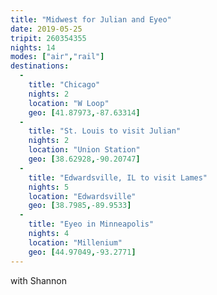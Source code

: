 ```yaml
---
title: "Midwest for Julian and Eyeo"
date: 2019-05-25
tripit: 260354355
nights: 14
modes: ["air","rail"]
destinations:
  -
    title: "Chicago"
    nights: 2
    location: "W Loop"
    geo: [41.87973,-87.63314]
  -
    title: "St. Louis to visit Julian"
    nights: 2
    location: "Union Station"
    geo: [38.62928,-90.20747]
  -
    title: "Edwardsville, IL to visit Lames"
    nights: 5
    location: "Edwardsville"
    geo: [38.7985,-89.9533]
  -
    title: "Eyeo in Minneapolis"
    nights: 4
    location: "Millenium"
    geo: [44.97049,-93.2771]
---
```


with Shannon

